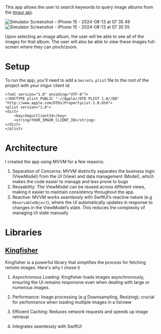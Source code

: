 This app allows the user to search keywords to query image albums from the [imgur api](https://api.imgur.com/). 

![Simulator Screenshot - iPhone 15 - 2024-08-13 at 07 35 49](https://github.com/user-attachments/assets/ab612461-22f5-4fdb-9e12-6545d576be07) ![Simulator Screenshot - iPhone 15 - 2024-08-13 at 07 35 55](https://github.com/user-attachments/assets/65178d9a-1d9e-468d-877a-bba9608b25c4)


Upon selecting an image album, the user will be able to see all of the images for that album. The user will also be able to view these images full-screen where they can pinch/zoom.


# Setup

To run the app, you'll need to add a `Secrets.plist` file to the root of the project with your imgur client id:

```
<?xml version="1.0" encoding="UTF-8"?>
<!DOCTYPE plist PUBLIC "-//Apple//DTD PLIST 1.0//EN" "http://www.apple.com/DTDs/PropertyList-1.0.dtd">
<plist version="1.0">
<dict>
	<key>ImgurClientId</key>
	<string>YOUR_IMGUR_CLIENT_ID</string>
</dict>
</plist>
```

# Architecture

I created the app using MVVM for  a few reasons:

1. Separation of Concerns:
MVVM distinctly separates the business logic (ViewModel) from the UI (View) and data management (Model), which makes the code easier to manage and less prone to bugs
2. Reusability:
The ViewModel can be reused across different views, making it easier to maintain consistency throughout the app.
3. Reactive:
MVVM works seamlessly with SwiftUI’s reactive nature (e.g `ObservableObject`), where the UI automatically updates in response to changes in the ViewModel’s state. This reduces the complexity of managing UI state manually

# Libraries

## [Kingfisher](https://github.com/onevcat/Kingfisher)

Kingfisher is a powerful library that simplifies the process for fetching remote images. Here's why I chose it

1. Asynchronous Loading: Kingfisher loads images asynchronously, ensuring the UI remains responsive even when dealing with large or numerous images.

2. Performance: Image processing (e.g Downsampling, Resizing); crucial for perfomrance when loading multiple images in a listview

3. Efficient Caching: Reduces network requests and speeds up image retrieval

4. Integrates seamlessly with SwiftUI



